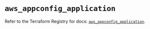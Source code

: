 # `aws_appconfig_application`

Refer to the Terraform Registry for docs: [`aws_appconfig_application`](https://registry.terraform.io/providers/hashicorp/aws/5.51.0/docs/resources/appconfig_application).
